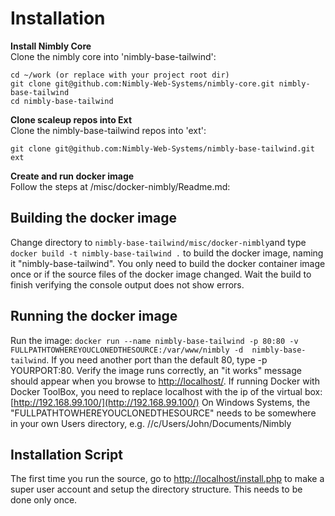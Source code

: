 Installation 
============

**Install Nimbly Core**<br />
Clone the nimbly core into 'nimbly-base-tailwind':<br />

```
cd ~/work (or replace with your project root dir)
git clone git@github.com:Nimbly-Web-Systems/nimbly-core.git nimbly-base-tailwind
cd nimbly-base-tailwind
```

**Clone scaleup repos into Ext**<br />
Clone the nimbly-base-tailwind repos into 'ext':<br />

```
git clone git@github.com:Nimbly-Web-Systems/nimbly-base-tailwind.git ext
```

**Create and run docker image**<br />
Follow the steps at /misc/docker-nimbly/Readme.md:

Building the docker image
-------------------------
Change directory to `nimbly-base-tailwind/misc/docker-nimbly`and type `docker build -t nimbly-base-tailwind .` to build the docker image, naming it "nimbly-base-tailwind". 
You only need to build the docker container image once or if the source files of the docker image changed. 
Wait the build to finish verifying the console output does not show errors.
 
Running the docker image
------------------------
Run the image: `docker run --name nimbly-base-tailwind -p 80:80 -v FULLPATHTOWHEREYOUCLONEDTHESOURCE:/var/www/nimbly -d  nimbly-base-tailwind`. 
If you need another port than the default 80, type -p YOURPORT:80. Verify the image runs correctly, an "it works" message should appear when you browse to [http://localhost/](http://localhost/). 
If running Docker with Docker ToolBox, you need to replace localhost with the ip of the virtual box: [http://192.168.99.100/](http://192.168.99.100/)
On Windows Systems, the "FULLPATHTOWHEREYOUCLONEDTHESOURCE" needs to be somewhere in your own Users directory, e.g. //c/Users/John/Documents/Nimbly

Installation Script
-------------------
The first time you run the source, go to [http://localhost/install.php](http://localhost/install.php) to make a super user account and setup the directory structure. This needs to be done only once. 


